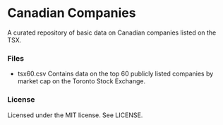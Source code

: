 # Canadian Companies

A curated repository of basic data on Canadian companies listed on the TSX.

### Files

- tsx60.csv Contains data on the top 60 publicly listed companies by market cap on the Toronto Stock Exchange.

### License

Licensed under the MIT license. See LICENSE.
